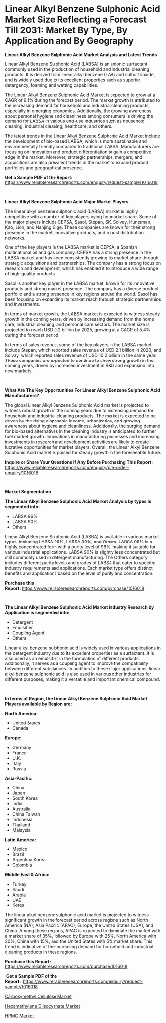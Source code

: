 <p><h1>Linear Alkyl Benzene Sulphonic Acid Market Size Reflecting a Forecast Till 2031: Market By Type, By Application and By Geography</h1></p><p><strong>Linear Alkyl Benzene Sulphonic Acid Market Analysis and Latest Trends</strong></p>
<p><p>Linear Alkyl Benzene Sulphonic Acid (LABSA) is an anionic surfactant commonly used in the production of household and industrial cleaning products. It is derived from linear alkyl benzene (LAB) and sulfur trioxide, and is widely used due to its excellent properties such as superior detergency, foaming and wetting capabilities.</p><p>The Linear Alkyl Benzene Sulphonic Acid Market is expected to grow at a CAGR of 9.1% during the forecast period. The market growth is attributed to the increasing demand for household and industrial cleaning products, especially in emerging economies. Additionally, the growing awareness about personal hygiene and cleanliness among consumers is driving the demand for LABSA in various end-use industries such as household cleaning, industrial cleaning, healthcare, and others.</p><p>The latest trends in the Linear Alkyl Benzene Sulphonic Acid Market include the development of bio-based LABSA, which is more sustainable and environmentally friendly compared to traditional LABSA. Manufacturers are focusing on innovation and product differentiation to gain a competitive edge in the market. Moreover, strategic partnerships, mergers, and acquisitions are also prevalent trends in the market to expand product portfolios and geographical presence.</p></p>
<p><strong>Get a Sample PDF of the Report:&nbsp;</strong> <a href="https://www.reliableresearchreports.com/enquiry/request-sample/1016018">https://www.reliableresearchreports.com/enquiry/request-sample/1016018</a></p>
<p>&nbsp;</p>
<p><strong>Linear Alkyl Benzene Sulphonic Acid Major Market Players</strong></p>
<p><p>The linear alkyl benzene sulphonic acid (LABSA) market is highly competitive with a number of key players vying for market share. Some of the major players include CEPSA, Sasol, Stepan, SK, Solvay, Huntsman, Kao, Lion, and Nanjing Gige. These companies are known for their strong presence in the market, innovative products, and robust distribution networks.</p><p>One of the key players in the LABSA market is CEPSA, a Spanish multinational oil and gas company. CEPSA has a strong presence in the LABSA market and has been consistently growing its market share through strategic acquisitions and partnerships. The company has a strong focus on research and development, which has enabled it to introduce a wide range of high-quality products.</p><p>Sasol is another key player in the LABSA market, known for its innovative products and strong market presence. The company has a diverse product portfolio and a strong presence in key regions around the world. Sasol has been focusing on expanding its market reach through strategic partnerships and investments.</p><p>In terms of market growth, the LABSA market is expected to witness steady growth in the coming years, driven by increasing demand from the home care, industrial cleaning, and personal care sectors. The market size is projected to reach USD 9.2 billion by 2025, growing at a CAGR of 5.4% during the forecast period.</p><p>In terms of sales revenue, some of the key players in the LABSA market include Stepan, which reported sales revenue of USD 2.1 billion in 2020, and Solvay, which reported sales revenue of USD 10.2 billion in the same year. These companies are expected to continue to show strong growth in the coming years, driven by increased investment in R&D and expansion into new markets.</p></p>
<p>&nbsp;</p>
<p><strong>What Are The Key Opportunities For Linear Alkyl Benzene Sulphonic Acid Manufacturers?</strong></p>
<p><p>The global Linear Alkyl Benzene Sulphonic Acid market is projected to witness robust growth in the coming years due to increasing demand for household and industrial cleaning products. The market is expected to be driven by the rising disposable income, urbanization, and growing awareness about hygiene and cleanliness. Additionally, the surging demand for bio-based alternatives in the cleaning industry is anticipated to further fuel market growth. Innovations in manufacturing processes and increasing investments in research and development activities are likely to create lucrative opportunities for market players. Overall, the Linear Alkyl Benzene Sulphonic Acid market is poised for steady growth in the foreseeable future.</p></p>
<p><strong>Inquire or Share Your Questions If Any Before Purchasing This Report:</strong> <a href="https://www.reliableresearchreports.com/enquiry/pre-order-enquiry/1016018">https://www.reliableresearchreports.com/enquiry/pre-order-enquiry/1016018</a></p>
<p>&nbsp;</p>
<p><strong>Market Segmentation</strong></p>
<p><strong>The Linear Alkyl Benzene Sulphonic Acid Market Analysis by types is segmented into:</strong></p>
<p><ul><li>LABSA 96%</li><li>LABSA 90%</li><li>Others</li></ul></p>
<p><p>Linear Alkyl Benzene Sulphonic Acid (LASBA) is available in various market types, including LABSA 96%, LABSA 90%, and Others. LABSA 96% is a highly concentrated form with a purity level of 96%, making it suitable for various industrial applications. LABSA 90% is slightly less concentrated but still commonly used in detergent manufacturing. The Others category includes different purity levels and grades of LABSA that cater to specific industry requirements and applications. Each market type offers distinct benefits and applications based on the level of purity and concentration.</p></p>
<p><strong>Purchase this Report:&nbsp;</strong><a href="https://www.reliableresearchreports.com/purchase/1016018">https://www.reliableresearchreports.com/purchase/1016018</a></p>
<p>&nbsp;</p>
<p><strong>The Linear Alkyl Benzene Sulphonic Acid Market Industry Research by Application is segmented into:</strong></p>
<p><ul><li>Detergent</li><li>Emulsifier</li><li>Coupling Agent</li><li>Others</li></ul></p>
<p><p>Linear alkyl benzene sulphonic acid is widely used in various applications in the detergent industry due to its excellent properties as a surfactant. It is also used as an emulsifier in the formulation of different products. Additionally, it serves as a coupling agent to improve the compatibility between different substances. In addition to these major applications, linear alkyl benzene sulphonic acid is also used in various other industries for different purposes, making it a versatile and important chemical compound.</p></p>
<p>&nbsp;</p>
<p><strong>In terms of Region, the Linear Alkyl Benzene Sulphonic Acid Market Players available by Region are:</strong></p>
<p>
    <p> <strong> North America: </strong>
        <ul>
            <li>United States</li>
            <li>Canada</li>
        </ul>
        </p> 
    <p> <strong> Europe: </strong>
        <ul>
            <li>Germany</li>
            <li>France</li>
            <li>U.K.</li>
            <li>Italy</li>
            <li>Russia</li>
        </ul>
        </p> 
    <p> <strong> Asia-Pacific: </strong>
        <ul>
            <li>China</li>
            <li>Japan</li>
            <li>South Korea</li>
            <li>India</li>
            <li>Australia</li>
            <li>China Taiwan</li>
            <li>Indonesia</li>
            <li>Thailand</li>
            <li>Malaysia</li>
        </ul>
        </p> 
    <p> <strong> Latin America: </strong>
        <ul>
            <li>Mexico</li>
            <li>Brazil</li>
            <li>Argentina Korea</li>
            <li>Colombia</li>
        </ul>
        </p> 
    <p> <strong> Middle East & Africa: </strong>
        <ul>
            <li>Turkey</li>
            <li>Saudi</li>
            <li>Arabia</li>
            <li>UAE</li>
            <li>Korea</li>
        </ul>
    </p>
    </p>
<p><p>The linear alkyl benzene sulphonic acid market is projected to witness significant growth in the forecast period across regions such as North America (NA), Asia Pacific (APAC), Europe, the United States (USA), and China. Among these regions, APAC is expected to dominate the market with a market share of 35%, followed by Europe with 25%, North America with 20%, China with 15%, and the United States with 5% market share. This trend is indicative of the increasing demand for household and industrial cleaning products in these regions.</p></p>
<p><strong>Purchase this Report: </strong><a href="https://www.reliableresearchreports.com/purchase/1016018">https://www.reliableresearchreports.com/purchase/1016018</a></p>
<p>&nbsp;<strong>Get a Sample PDF of the Report:&nbsp;&nbsp;</strong><a href="https://www.reliableresearchreports.com/enquiry/request-sample/1016018">https://www.reliableresearchreports.com/enquiry/request-sample/1016018</a></p>
<p><strong></strong></p>
<p><p><a href="https://github.com/angelajermaine/Market-Research-Report-List-2/blob/main/carboxymethyl-cellulose-market.md">Carboxymethyl Cellulose Market</a></p><p><a href="https://github.com/shotows/Market-Research-Report-List-1/blob/main/hexamethylene-diisocyanate-market.md">Hexamethylene Diisocyanate Market</a></p><p><a href="https://github.com/beatblasta/Market-Research-Report-List-2/blob/main/hpmc-market.md">HPMC Market</a></p></p>